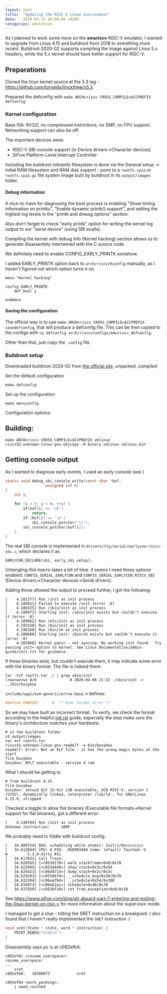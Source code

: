 ```yaml
---
layout: post
title:  "Updating the RISC-V Linux environment"
date:   2020-04-12 10:00:00 +0200
categories: emulation
---
```


As I planned to work some more on the **emuriscv** RISC-V emulator, I wanted to upgrade from Linux 4.15 and buildroot from 2018 to something more recent. Buildroot-2020-02 supports compiling the image against Linux 5.x headers, while the 5.x kernel should have better support for RISC-V.

## Preparations

Cloned the linux kernel source at the 5.3 tag - https://github.com/torvalds/linux/tree/v5.3.

Prepared the defconfig with `make ARCH=riscv CROSS_COMPILE=$CCPREFIX defconfig`

### Kernel configuration

Base ISA: RV32I, no compressed instrictions, no SMP, no FPU support.
Networking support can also be off.

The important devices were:
- RISC-V SBI console support (in Device drivers->Character devices)
- SiFive Platform-Level Interrupt Controller 

Including the buildroot initramfs filesystem is done via the General setup -> Initial RAM filesystem and RAM disk support - point to a `rootfs.cpio` or `rootfs.cpio.gz` file system image built by buildroot in its `output/images` folder.

#### Debug information

A nice-to-have for diagnosing the boot process is enabling "Show timing information on printks", "Enable dynamic printk() support", and setting the highest log levels in the "printk and dmesg options" section.

Also don't forget to check "early printk" option for writing the kernel log output to our "serial device" (using SBI ecalls).

Compiling the kernel with debug info (Kernel hacking) section allows us to generate disassembly intertwined with the C source code.

We definitely need to enable CONFIG_EARLY_PRINTK somehow.

I added EARLY_PRINTK option back to `arch/riscv/Kconfig` manually, as I haven't figured out which option turns it on.

```
menu "Kernel hacking"

config EARLY_PRINTK
	def_bool y
    
endmenu
```

#### Saving the configuration

The official way is to use `make ARCH=riscv CROSS_COMPILE=$CCPREFIX savedefconfig`, that will produce a defconfig file. This can be then copied to the configs with
`cp defconfig arch/riscv/configs/emuriscv_defconfig`.

Other than that, just copy the `.config` file.

### Buildroot setup

Downloaded buildroot-2020-02  from [the official site](https://buildroot.org/download.html), unpacked, compiled

Set the default configuration

```
make defconfig
```

Set up the configuration

```
make menuconfig
```

Configuration options:



## Building:

```console
make ARCH=riscv CROSS_COMPILE=$CCPREFIX vmlinux`
riscv32-unknown-linux-gnu-objcopy -O binary vmlinux vmlinux.bin`
```

## Getting console output

As I wanted to diagnose early events, I used an early console (see )

```c
static void debug_sbi_console_write(const char *buf,
			      unsigned int n)
{
	int i;

	for (i = 0; i < n; ++i) {
        if(buf[i] == '\0')
            return;
		if (buf[i] == '\n')
			sbi_console_putchar('\r');
		sbi_console_putchar(buf[i]);
	}
}
```

The real SBI console is implemented in `drivers/tty/serial/earlycon-riscv-sbi.c`, which declares it as 

```
EARLYCON_DECLARE(sbi, early_sbi_setup);
```

Untangling this macro takes a bit of time.
it seems I need these options enabled: `CONFIG_SERIAL_EARLYCON` and `CONFIG_SERIAL_EARLYCON_RISCV_SBI` (Device drivers->Character devices->Serial drivers).

Adding those allowed the output to proceed further, I got the following:

```
[    4.181377] Run /init as init process
[    4.185611] Failed to execute /init (error -8)
[    4.186325] Run /sbin/init as init process
[    4.188972] Starting init: /sbin/init exists but couldn't execute it (error -8)
[    4.189962] Run /etc/init as init process
[    4.193150] Run /bin/init as init process
[    4.196160] Run /bin/sh as init process
[    4.200680] Starting init: /bin/sh exists but couldn't execute it (error -8)
[    4.203886] Kernel panic - not syncing: No working init found.  Try passing init= option to kernel. See Linux Documentation/admin-guide/init.rst for guidance.
```

If these binaries exist, but couldn't execute them, it may indicate some error with the binary format.
The file is indeed there:

```
tar -tvf rootfs.tar ./ | grep sbin/init
lrwxrwxrwx 0/0               0 2020-04-08 21:22 ./sbin/init -> ../bin/busybox
```

`include/uapi/asm-generic/errno-base.h` defines:

```c
#define	ENOEXEC		 8	/* Exec format error */
```

So we may have built an incorrect format. To verify, we check the format according to the helpful [init.rst](https://github.com/torvalds/linux/blob/master/Documentation/admin-guide/init.rst) guide, especially the step _make sure the binary's architecture matches your hardware_.

```
# in the buildroot folder
cd output/images
tar xvf rootfs.tar
riscv32-unknown-linux-gnu-readelf -a bin/busybox
readelf: Error: Not an ELF file - it has the wrong magic bytes at the start
file busybox
busybox: BFLT executable - version 4 ram
```

What I should be getting is: 

```
# from buildroot 4.15
file busybox
busybox: setuid ELF 32-bit LSB executable, UCB RISC-V, version 1 (SYSV), dynamically linked, interpreter /lib/ld-, for GNU/Linux 4.15.0, stripped
```

Checked a toggle to allow flat binaries (Executable file formats->Kernel support for flat binaries), got a different error:

```
[    4.148784] Run /init as init process
Unknown instruction:     100F
```

We probably need to fiddle with buildroot config.

```
[   34.609754] BUG: scheduling while atomic: init/1/0xcccccccc
[   34.612844] CPU: 0 PID: -858993460 Comm: (efault) Tainted: G        W         5.3.0-dirty #11
[   34.617833] Call Trace:
[   34.620565] [<c053d1f8>] walk_stackframe+0x0/0xf8
[   34.623495] [<c053d4d0>] show_stack+0x3c/0x50
[   34.626423] [<c06d0714>] dump_stack+0x2c/0x3c
[   34.629303] [<c055d674>] __schedule_bug+0x50/0x70
[   34.632204] [<c06eaf84>] __schedule+0x54/0x308
[   34.635073] [<c06eb2ac>] schedule+0x40/0x78
[   34.637929] [<c053bf10>] ret_from_exception+0x0/0x10
```

See https://www.sifive.com/blog/all-aboard-part-7-entering-and-exiting-the-linux-kernel-on-risc-v for more information about the supervisor mode.

I managed to get a clue - hitting the SRET instruction on a breakpoint. I also found that I haven't really implemented the `SRET` instruction :/

```c
void sret(State * state, word * instruction) {
	PRINT_DEBUG("sret\n");
}
```

Disassembly says pc is at c092efb4, 

```
c092ef0c <resume_userspace>:
resume_userspace: 
...
	sret
c092efb0:	10200073          	sret

c092efb4 <work_pending>:
	j need_resched
```